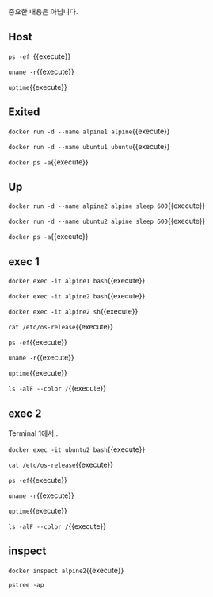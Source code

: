 중요한 내용은 아닙니다.


## Host

`ps -ef `{{execute}}

`uname -r`{{execute}}

`uptime`{{execute}}


## Exited

`docker run -d --name alpine1 alpine`{{execute}}

`docker run -d --name ubuntu1 ubuntu`{{execute}}

`docker ps -a`{{execute}}


## Up

`docker run -d --name alpine2 alpine sleep 600`{{execute}}

`docker run -d --name ubuntu2 alpine sleep 600`{{execute}}

`docker ps -a`{{execute}}


## exec 1

`docker exec -it alpine1 bash`{{execute}}

`docker exec -it alpine2 bash`{{execute}}

`docker exec -it alpine2 sh`{{execute}}

`cat /etc/os-release`{{execute}}

`ps -ef`{{execute}}

`uname -r`{{execute}}

`uptime`{{execute}}

`ls -alF --color /`{{execute}}


## exec 2

Terminal 1에서...

`docker exec -it ubuntu2 bash`{{execute}}

`cat /etc/os-release`{{execute}}

`ps -ef`{{execute}}

`uname -r`{{execute}}

`uptime`{{execute}}

`ls -alF --color /`{{execute}}


## inspect

`docker inspect alpine2`{{execute}}

`pstree -ap`
